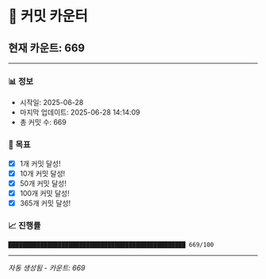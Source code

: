 # 🔢 커밋 카운터

## 현재 카운트: 669

---

### 📊 정보
- 시작일: 2025-06-28
- 마지막 업데이트: 2025-06-28 14:14:09
- 총 커밋 수: 669

### 🎯 목표
- [x] 1개 커밋 달성!
- [x] 10개 커밋 달성!
- [x] 50개 커밋 달성!
- [x] 100개 커밋 달성!
- [x] 365개 커밋 달성!

### 📈 진행률
```
██████████████████████████████████████████████████ 669/100
```

---
*자동 생성됨 - 카운트: 669*
